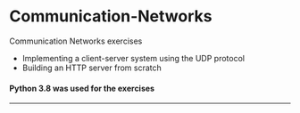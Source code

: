 # Communication-Networks

Communication Networks exercises

* Implementing a client-server system using the UDP protocol
* Building an HTTP server from scratch

#### Python 3.8 was used for the exercises
-----------------------------
